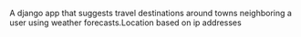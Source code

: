 A django app that suggests travel destinations around towns neighboring a user using weather forecasts.Location based on ip addresses 